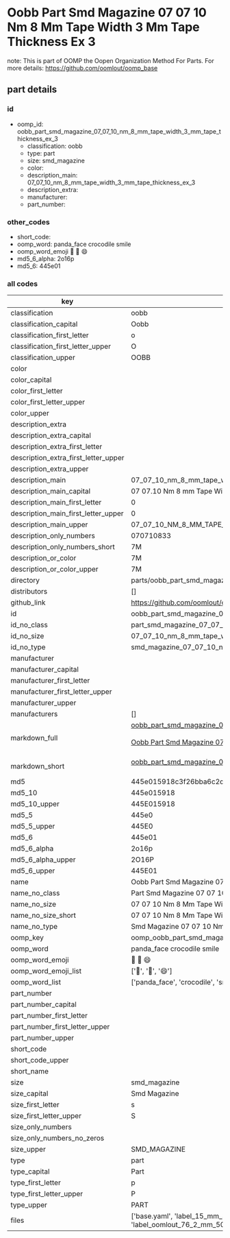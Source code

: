 # Oobb Part Smd Magazine 07 07 10 Nm 8 Mm Tape Width 3 Mm Tape Thickness Ex 3  

note: This is part of OOMP the Oopen Organization Method For Parts. For more details: https://github.com/oomlout/oomp_base

##  part details





### id
* oomp_id: oobb_part_smd_magazine_07_07_10_nm_8_mm_tape_width_3_mm_tape_thickness_ex_3
  * classification: oobb
  * type: part
  * size: smd_magazine
  * color: 
  * description_main: 07_07_10_nm_8_mm_tape_width_3_mm_tape_thickness_ex_3
  * description_extra: 
  * manufacturer: 
  * part_number: 

### other_codes
* short_code: 
* oomp_word: panda_face crocodile smile
* oomp_word_emoji :panda_face: :crocodile: :smile:
* md5_6_alpha: 2o16p
* md5_6: 445e01

### all codes 
| key | value |  
| --- | --- |  
| classification | oobb |  
| classification_capital | Oobb |  
| classification_first_letter | o |  
| classification_first_letter_upper | O |  
| classification_upper | OOBB |  
| color |  |  
| color_capital |  |  
| color_first_letter |  |  
| color_first_letter_upper |  |  
| color_upper |  |  
| description_extra |  |  
| description_extra_capital |  |  
| description_extra_first_letter |  |  
| description_extra_first_letter_upper |  |  
| description_extra_upper |  |  
| description_main | 07_07_10_nm_8_mm_tape_width_3_mm_tape_thickness_ex_3 |  
| description_main_capital | 07 07.10 Nm 8 mm Tape Width 3 mm Tape Thickness Ex 3 |  
| description_main_first_letter | 0 |  
| description_main_first_letter_upper | 0 |  
| description_main_upper | 07_07_10_NM_8_MM_TAPE_WIDTH_3_MM_TAPE_THICKNESS_EX_3 |  
| description_only_numbers | 070710833 |  
| description_only_numbers_short | 7M |  
| description_or_color | 7M |  
| description_or_color_upper | 7M |  
| directory | parts/oobb_part_smd_magazine_07_07_10_nm_8_mm_tape_width_3_mm_tape_thickness_ex_3 |  
| distributors | [] |  
| github_link | https://github.com/oomlout/oomlout_oomp_part_src/tree/main/parts/oobb_part_smd_magazine_07_07_10_nm_8_mm_tape_width_3_mm_tape_thickness_ex_3/working |  
| id | oobb_part_smd_magazine_07_07_10_nm_8_mm_tape_width_3_mm_tape_thickness_ex_3 |  
| id_no_class | part_smd_magazine_07_07_10_nm_8_mm_tape_width_3_mm_tape_thickness_ex_3 |  
| id_no_size | 07_07_10_nm_8_mm_tape_width_3_mm_tape_thickness_ex_3 |  
| id_no_type | smd_magazine_07_07_10_nm_8_mm_tape_width_3_mm_tape_thickness_ex_3 |  
| manufacturer |  |  
| manufacturer_capital |  |  
| manufacturer_first_letter |  |  
| manufacturer_first_letter_upper |  |  
| manufacturer_upper |  |  
| manufacturers | [] |  
| markdown_full | [oobb_part_smd_magazine_07_07_10_nm_8_mm_tape_width_3_mm_tape_thickness_ex_3](https://github.com/oomlout/oomlout_oomp_part_src/tree/main/parts/oobb_part_smd_magazine_07_07_10_nm_8_mm_tape_width_3_mm_tape_thickness_ex_3/working)<br>[](https://github.com/oomlout/oomlout_oomp_part_src/tree/main/parts/oobb_part_smd_magazine_07_07_10_nm_8_mm_tape_width_3_mm_tape_thickness_ex_3/working)<br>[Oobb Part Smd Magazine 07 07 10 Nm 8 Mm Tape Width 3 Mm Tape Thickness Ex 3](https://github.com/oomlout/oomlout_oomp_part_src/tree/main/parts/oobb_part_smd_magazine_07_07_10_nm_8_mm_tape_width_3_mm_tape_thickness_ex_3/working)<br><br> |  
| markdown_short | [oobb_part_smd_magazine_07_07_10_nm_8_mm_tape_width_3_mm_tape_thickness_ex_3](https://github.com/oomlout/oomlout_oomp_part_src/tree/main/parts/oobb_part_smd_magazine_07_07_10_nm_8_mm_tape_width_3_mm_tape_thickness_ex_3/working)<br><br> |  
| md5 | 445e015918c3f26bba6c2d4cfd1a9427 |  
| md5_10 | 445e015918 |  
| md5_10_upper | 445E015918 |  
| md5_5 | 445e0 |  
| md5_5_upper | 445E0 |  
| md5_6 | 445e01 |  
| md5_6_alpha | 2o16p |  
| md5_6_alpha_upper | 2O16P |  
| md5_6_upper | 445E01 |  
| name | Oobb Part Smd Magazine 07 07 10 Nm 8 Mm Tape Width 3 Mm Tape Thickness Ex 3 |  
| name_no_class | Part Smd Magazine 07 07 10 Nm 8 Mm Tape Width 3 Mm Tape Thickness Ex 3 |  
| name_no_size | 07 07 10 Nm 8 Mm Tape Width 3 Mm Tape Thickness Ex 3 |  
| name_no_size_short | 07 07 10 Nm 8 Mm Tape Width 3 Mm Tape Thickness Ex 3 |  
| name_no_type | Smd Magazine 07 07 10 Nm 8 Mm Tape Width 3 Mm Tape Thickness Ex 3 |  
| oomp_key | oomp_oobb_part_smd_magazine_07_07_10_nm_8_mm_tape_width_3_mm_tape_thickness_ex_3 |  
| oomp_word | panda_face crocodile smile |  
| oomp_word_emoji | :panda_face: :crocodile: :smile: |  
| oomp_word_emoji_list | [':panda_face:', ':crocodile:', ':smile:'] |  
| oomp_word_list | ['panda_face', 'crocodile', 'smile'] |  
| part_number |  |  
| part_number_capital |  |  
| part_number_first_letter |  |  
| part_number_first_letter_upper |  |  
| part_number_upper |  |  
| short_code |  |  
| short_code_upper |  |  
| short_name |  |  
| size | smd_magazine |  
| size_capital | Smd Magazine |  
| size_first_letter | s |  
| size_first_letter_upper | S |  
| size_only_numbers |  |  
| size_only_numbers_no_zeros |  |  
| size_upper | SMD_MAGAZINE |  
| type | part |  
| type_capital | Part |  
| type_first_letter | p |  
| type_first_letter_upper | P |  
| type_upper | PART |  
| files | ['base.yaml', 'label_15_mm_30_mm.pdf', 'label_15_mm_30_mm.svg', 'label_76_2_mm_50_8_mm.pdf', 'label_76_2_mm_50_8_mm.svg', 'label_oomlout_76_2_mm_50_8_mm.pdf', 'label_oomlout_76_2_mm_50_8_mm.svg', 'readme.md', 'working.json', 'working.yaml'] |  

